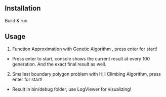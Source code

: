 ## Installation

Build & run

## Usage

1. Function Approximation with Genetic Algorithm , press enter for start!
- Press enter to start, console shows the current result at every 100 generation. And the exact final result as well.
2. Smallest boundary polygon problem with Hill Climbing Algorithm, press enter for start!
- Result in bin/debug folder, use LogViewer for visualizing!
